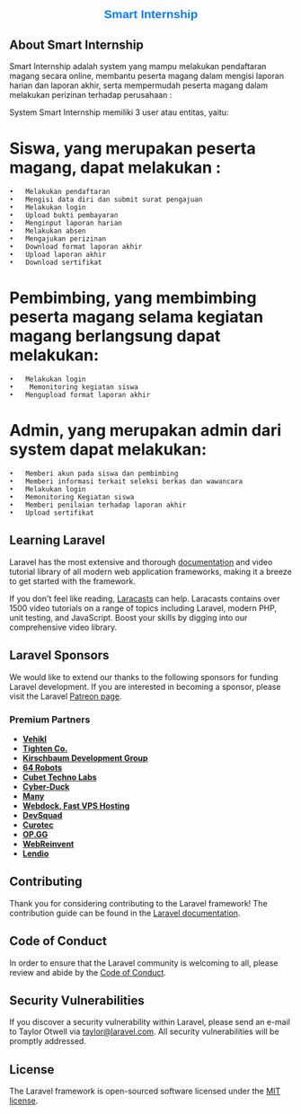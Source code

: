 <h2 align="center" style="font-family: Arial, sans-serif; color: #007BFF; font-weight: bold;">
   Smart Internship
</h2>


## About Smart Internship

Smart Internship adalah system yang mampu melakukan pendaftaran magang secara online, membantu peserta magang dalam mengisi laporan harian dan laporan akhir, serta mempermudah peserta magang dalam melakukan perizinan terhadap perusahaan :

System Smart Internship memiliki 3 user atau entitas, yaitu:
#	Siswa, yang merupakan peserta magang, dapat melakukan :
    •	Melakukan pendaftaran
    •	Mengisi data diri dan submit surat pengajuan
    •	Melakukan login
    •	Upload bukti pembayaran
    •	Menginput laporan harian
    •	Melakukan absen
    •	Mengajukan perizinan
    •	Download format laporan akhir
    •	Upload laporan akhir
    •	Download sertifikat
#	Pembimbing, yang membimbing peserta magang selama kegiatan magang berlangsung dapat melakukan:
    •	Melakukan login
    •	 Memonitoring kegiatan siswa
    •	Mengupload format laporan akhir
#	Admin, yang merupakan admin dari system dapat melakukan:
    •	Memberi akun pada siswa dan pembimbing
    •	Memberi informasi terkait seleksi berkas dan wawancara
    •	Melakukan login
    •	Memonitoring Kegiatan siswa
    •	Memberi penilaian terhadap laporan akhir 
    •	Upload sertifikat



## Learning Laravel

Laravel has the most extensive and thorough [documentation](https://laravel.com/docs) and video tutorial library of all modern web application frameworks, making it a breeze to get started with the framework.

If you don't feel like reading, [Laracasts](https://laracasts.com) can help. Laracasts contains over 1500 video tutorials on a range of topics including Laravel, modern PHP, unit testing, and JavaScript. Boost your skills by digging into our comprehensive video library.

## Laravel Sponsors

We would like to extend our thanks to the following sponsors for funding Laravel development. If you are interested in becoming a sponsor, please visit the Laravel [Patreon page](https://patreon.com/taylorotwell).

### Premium Partners

- **[Vehikl](https://vehikl.com/)**
- **[Tighten Co.](https://tighten.co)**
- **[Kirschbaum Development Group](https://kirschbaumdevelopment.com)**
- **[64 Robots](https://64robots.com)**
- **[Cubet Techno Labs](https://cubettech.com)**
- **[Cyber-Duck](https://cyber-duck.co.uk)**
- **[Many](https://www.many.co.uk)**
- **[Webdock, Fast VPS Hosting](https://www.webdock.io/en)**
- **[DevSquad](https://devsquad.com)**
- **[Curotec](https://www.curotec.com/services/technologies/laravel/)**
- **[OP.GG](https://op.gg)**
- **[WebReinvent](https://webreinvent.com/?utm_source=laravel&utm_medium=github&utm_campaign=patreon-sponsors)**
- **[Lendio](https://lendio.com)**

## Contributing

Thank you for considering contributing to the Laravel framework! The contribution guide can be found in the [Laravel documentation](https://laravel.com/docs/contributions).

## Code of Conduct

In order to ensure that the Laravel community is welcoming to all, please review and abide by the [Code of Conduct](https://laravel.com/docs/contributions#code-of-conduct).

## Security Vulnerabilities

If you discover a security vulnerability within Laravel, please send an e-mail to Taylor Otwell via [taylor@laravel.com](mailto:taylor@laravel.com). All security vulnerabilities will be promptly addressed.

## License

The Laravel framework is open-sourced software licensed under the [MIT license](https://opensource.org/licenses/MIT).
